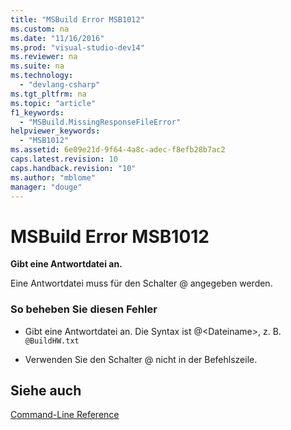 ```yaml
---
title: "MSBuild Error MSB1012"
ms.custom: na
ms.date: "11/16/2016"
ms.prod: "visual-studio-dev14"
ms.reviewer: na
ms.suite: na
ms.technology: 
  - "devlang-csharp"
ms.tgt_pltfrm: na
ms.topic: "article"
f1_keywords: 
  - "MSBuild.MissingResponseFileError"
helpviewer_keywords: 
  - "MSB1012"
ms.assetid: 6e09e21d-9f64-4a8c-adec-f8efb28b7ac2
caps.latest.revision: 10
caps.handback.revision: "10"
ms.author: "mblome"
manager: "douge"
---
```

# MSBuild Error MSB1012
**Gibt eine Antwortdatei an.**  
  
 Eine Antwortdatei muss für den Schalter @ angegeben werden.  
  
### So beheben Sie diesen Fehler  
  
-   Gibt eine Antwortdatei an.  Die Syntax ist @\<Dateiname\>, z. B. `@BuildHW.txt`  
  
-   Verwenden Sie den Schalter @ nicht in der Befehlszeile.  
  
## Siehe auch  
 [Command\-Line Reference](../Topic/MSBuild%20Command-Line%20Reference.md)